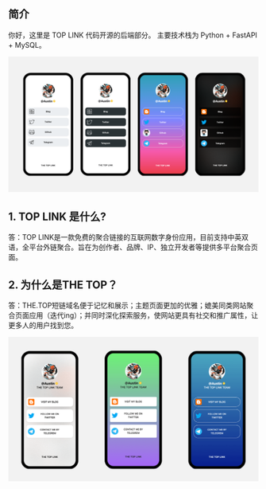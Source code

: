 ## 简介

你好，这里是 TOP LINK 代码开源的后端部分。
主要技术栈为 Python + FastAPI + MySQL。

![preview](./preview/themes.png)

## 1. TOP LINK 是什么?  

答：TOP LINK是一款免费的聚合链接的互联网数字身份应用，目前支持中英双语，全平台外链聚合。旨在为创作者、品牌、IP、独立开发者等提供多平台聚合页面。

## 2. 为什么是THE TOP？  

答：THE.TOP短链域名便于记忆和展示；主题页面更加的优雅；媲美同类网站聚合页面应用（迭代ing）；并同时深化探索服务，使网站更具有社交和推广属性，让更多人的用户找到您。


![preview](./preview/profile.png)